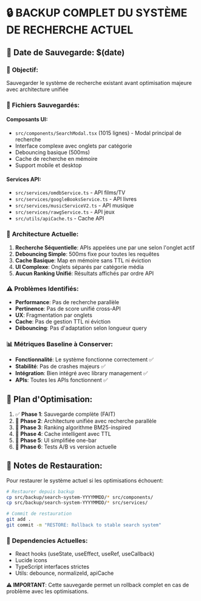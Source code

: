 # 🔒 BACKUP COMPLET DU SYSTÈME DE RECHERCHE ACTUEL

## 📅 Date de Sauvegarde: $(date)

### 🎯 **Objectif**: 
Sauvegarder le système de recherche existant avant optimisation majeure avec architecture unifiée

### 📁 **Fichiers Sauvegardés**:

#### Composants UI:
- `src/components/SearchModal.tsx` (1015 lignes) - Modal principal de recherche
- Interface complexe avec onglets par catégorie
- Debouncing basique (500ms)
- Cache de recherche en mémoire
- Support mobile et desktop

#### Services API:
- `src/services/omdbService.ts` - API films/TV
- `src/services/googleBooksService.ts` - API livres
- `src/services/musicServiceV2.ts` - API musique
- `src/services/rawgService.ts` - API jeux
- `src/utils/apiCache.ts` - Cache API

### 🔄 **Architecture Actuelle**:

1. **Recherche Séquentielle**: APIs appelées une par une selon l'onglet actif
2. **Debouncing Simple**: 500ms fixe pour toutes les requêtes
3. **Cache Basique**: Map en mémoire sans TTL ni éviction
4. **UI Complexe**: Onglets séparés par catégorie média
5. **Aucun Ranking Unifié**: Résultats affichés par ordre API

### ⚠️ **Problèmes Identifiés**:

- **Performance**: Pas de recherche parallèle
- **Pertinence**: Pas de score unifié cross-API
- **UX**: Fragmentation par onglets
- **Cache**: Pas de gestion TTL ni éviction
- **Débouncing**: Pas d'adaptation selon longueur query

### 📊 **Métriques Baseline à Conserver**:

- **Fonctionnalité**: Le système fonctionne correctement ✅
- **Stabilité**: Pas de crashes majeurs ✅  
- **Intégration**: Bien intégré avec library management ✅
- **APIs**: Toutes les APIs fonctionnent ✅

## 🚀 **Plan d'Optimisation**:

1. ✅ **Phase 1**: Sauvegarde complète (FAIT)
2. 🔄 **Phase 2**: Architecture unifiée avec recherche parallèle
3. 🔄 **Phase 3**: Ranking algorithme BM25-inspired
4. 🔄 **Phase 4**: Cache intelligent avec TTL
5. 🔄 **Phase 5**: UI simplifiée one-bar
6. 🔄 **Phase 6**: Tests A/B vs version actuelle

## 📝 **Notes de Restauration**:

Pour restaurer le système actuel si les optimisations échouent:

```bash
# Restaurer depuis backup
cp src/backup/search-system-YYYYMMDD/* src/components/
cp src/backup/search-system-YYYYMMDD/* src/services/

# Commit de restauration
git add .
git commit -m "RESTORE: Rollback to stable search system"
```

### 🔗 **Dependencies Actuelles**:
- React hooks (useState, useEffect, useRef, useCallback)
- Lucide icons
- TypeScript interfaces strictes
- Utils: debounce, normalizeId, apiCache

**⚠️ IMPORTANT**: Cette sauvegarde permet un rollback complet en cas de problème avec les optimisations.